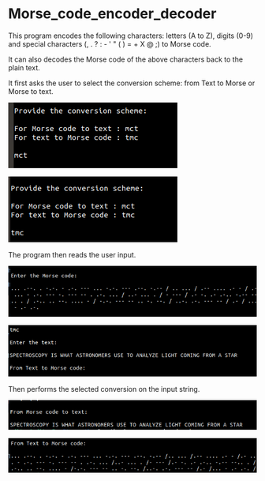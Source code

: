 # Morse_code_encoder_decoder

This program encodes the following characters: letters (A to Z), digits (0-9) and special characters (, . ? : - ' " ( ) = + X @ ;) to Morse code.

It can also decodes the Morse code of the above characters back to the plain text.

It first asks the user to select the conversion scheme: from Text to Morse or Morse to text.

![Screenshot](morse_code_output1.png)

![Screenshot](morse_code_output2.png)

The program then reads the user input.

![Screenshot](morse_code_output3.png)

![Screenshot](morse_code_output4.png)

Then performs the selected conversion on the input string.

![Screenshot](morse_code_output5.png)

![Screenshot](morse_code_output6.png)

